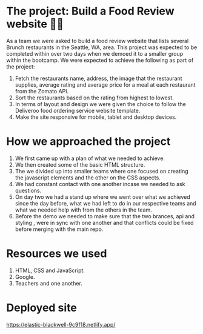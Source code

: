 # The project: Build a Food Review website 🌮🥑
As a team we were asked to build a food review website that lists several Brunch restaurants in the Seattle, WA, area.
This project was expected to be completed within over two days when we demoed it to a smaller group within the bootcamp.
We were expected to achieve the following as part of the project:
1. Fetch the restaurants name, address, the image that the restaurant supplies, average rating and average price
for a meal at each restaurant from the Zomato API. 
2. Sort the restaurants based on the rating from highest to lowest.
3. In terms of layout and design we were given the choice to follow the Deliveroo food ordering service website 
template.
4. Make the site responsive for mobile, tablet and desktop devices. 

# How we approached the project
1. We first came up with a plan of what we needed to achieve.
2. We then created some of the basic HTML structure. 
3. The we divided up into smaller teams where one focused on creating the javascript elements and the other on the CSS aspects.
4. We had constant contact with one another incase we needed to ask questions. 
5. On day two we had a stand up where we went over what we achieved since the day before, what we had left to do in our
respective teams and what we needed help with from the others in the team.
6. Before the demo we needed to make sure that the two brances, api and styling , were in sync with one another and that
conflicts could be fixed before merging with the main repo.

# Resources we used
1. HTML, CSS and JavaScript.
2. Google. 
3. Teachers and one another.

# Deployed site
https://elastic-blackwell-9c9f18.netlify.app/